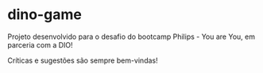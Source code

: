 # dino-game

Projeto desenvolvido para o desafio do bootcamp Philips - You are You, em parceria com a DIO! 

Críticas e sugestões são sempre bem-vindas! 

